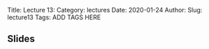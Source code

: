 Title: Lecture 13:
Category: lectures
Date: 2020-01-24
Author: 
Slug: lecture13
Tags: ADD TAGS HERE


## Slides
